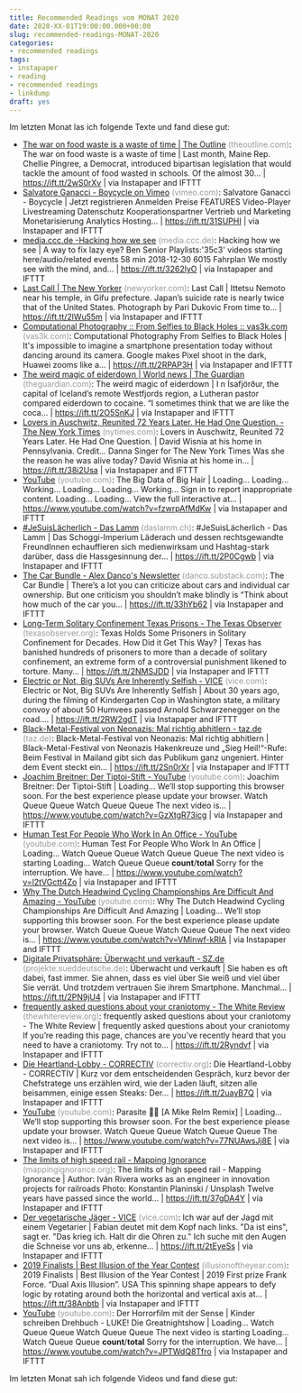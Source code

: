 ```yaml
---
title: Recommended Readings vom MONAT 2020
date: 2020-XX-01T19:00:00.000+00:00
slug: recommended-readings-MONAT-2020
categories:
- recommended readings
tags:
- instapaper
- reading
- recommended readings
- linkdump
draft: yes
---
```


Im letzten Monat las ich folgende Texte und fand diese gut:

- [The war on food waste is a waste of time | The Outline](https://theoutline.com/post/8739/food-waste-fight-waste-of-time) <span style="color: #999999;">(theoutline.com)</span>: The war on food waste is a waste of time | Last month, Maine Rep. Chellie Pingree, a Democrat, introduced bipartisan legislation that would tackle the amount of food wasted in schools. Of the almost 30… | https://ift.tt/2wS0rXv | via Instapaper and IFTTT
- [Salvatore Ganacci - Boycycle on Vimeo](https://vimeo.com/391193091) <span style="color: #999999;">(vimeo.com)</span>: Salvatore Ganacci - Boycycle | Jetzt registrieren Anmelden Preise FEATURES Video-Player Livestreaming Datenschutz Kooperationspartner Vertrieb und Marketing Monetarisierung Analytics Hosting… | https://ift.tt/31SUPHI | via Instapaper and IFTTT
- [media.ccc.de -Hacking how we see](https://media.ccc.de/v/35c3-9370-hacking_how_we_see) <span style="color: #999999;">(media.ccc.de)</span>: Hacking how we see | A way to fix lazy eye? Ben Senior Playlists:'35c3' videos starting here/audio/related events 58 min 2018-12-30 6015 Fahrplan We mostly see with the mind, and… | https://ift.tt/3262lyO | via Instapaper and IFTTT
- [Last Call | The New Yorker](https://www.newyorker.com/magazine/2013/06/24/last-call-3) <span style="color: #999999;">(newyorker.com)</span>: Last Call | Ittetsu Nemoto near his temple, in Gifu prefecture. Japan’s suicide rate is nearly twice that of the United States. Photograph by Pari Dukovic From time to… | https://ift.tt/2lWu55m | via Instapaper and IFTTT
- [Computational Photography :: From Selfies to Black Holes :: vas3k.com](https://vas3k.com/blog/computational_photography/) <span style="color: #999999;">(vas3k.com)</span>: Computational Photography From Selfies to Black Holes | It's impossible to imagine a smartphone presentation today without dancing around its camera. Google makes Pixel shoot in the dark, Huawei zooms like a… | https://ift.tt/2RPAP3H | via Instapaper and IFTTT
- [The weird magic of eiderdown | World news | The Guardian](https://www.theguardian.com/world/2019/jul/19/eiderdown-harvesting-iceland-eider-duck) <span style="color: #999999;">(theguardian.com)</span>: The weird magic of eiderdown | I n Ísafjörður, the capital of Iceland’s remote Westfjords region, a Lutheran pastor compared eiderdown to cocaine. “I sometimes think that we are like the coca… | https://ift.tt/2O5SnKJ | via Instapaper and IFTTT
- [Lovers in Auschwitz, Reunited 72 Years Later. He Had One Question. - The New York Times](https://www.nytimes.com/2019/12/08/nyregion/auschwitz-love-story.html) <span style="color: #999999;">(nytimes.com)</span>: Lovers in Auschwitz, Reunited 72 Years Later. He Had One Question. | David Wisnia at his home in Pennsylvania. Credit... Danna Singer for The New York Times Was she the reason he was alive today? David Wisnia at his home in… | https://ift.tt/38i2Usa | via Instapaper and IFTTT
- [YouTube](https://www.youtube.com/watch?v=fzwrpAfMdKw) <span style="color: #999999;">(youtube.com)</span>: The Big Data of Big Hair | Loading… Loading… Working… Loading… Loading… Working… Sign in to report inappropriate content. Loading… Loading… View the full interactive at… | https://www.youtube.com/watch?v=fzwrpAfMdKw | via Instapaper and IFTTT
- [#JeSuisLächerlich - Das Lamm](https://daslamm.ch/jesuislaecherlich/) <span style="color: #999999;">(daslamm.ch)</span>: #JeSuisLächerlich - Das Lamm | Das Schoggi-Imperium Läderach und dessen rechtsgewandte FreundInnen echauffieren sich medienwirksam und Hashtag-stark darüber, dass die Hassgesinnung der… | https://ift.tt/2P0Cgwb | via Instapaper and IFTTT
- [The Car Bundle - Alex Danco's Newsletter](https://danco.substack.com/p/the-car-bundle) <span style="color: #999999;">(danco.substack.com)</span>: The Car Bundle | There’s a lot you can criticize about cars and individual car ownership. But one criticism you shouldn’t make blindly is “Think about how much of the car you… | https://ift.tt/33hYb62 | via Instapaper and IFTTT
- [Long-Term Solitary Confinement Texas Prisons - The Texas Observer](https://www.texasobserver.org/solitary-confinement-texas/) <span style="color: #999999;">(texasobserver.org)</span>: Texas Holds Some Prisoners in Solitary Confinement for Decades. How Did it Get This Way? | Texas has banished hundreds of prisoners to more than a decade of solitary confinement, an extreme form of a controversial punishment likened to torture. Many… | https://ift.tt/2NMSJDD | via Instapaper and IFTTT
- [Electric or Not, Big SUVs Are Inherently Selfish - VICE](https://www.vice.com/en_us/article/m7q7eb/electric-or-not-big-suvs-are-inherently-selfish) <span style="color: #999999;">(vice.com)</span>: Electric or Not, Big SUVs Are Inherently Selfish | About 30 years ago, during the filming of Kindergarten Cop in Washington state, a military convoy of about 50 Humvees passed Arnold Schwarzenegger on the road.… | https://ift.tt/2RW2gdT | via Instapaper and IFTTT
- [Black-Metal-Festival von Neonazis: Mal richtig abhitlern - taz.de](https://taz.de/Black-Metal-Festival-von-Neonazis/!5586270/) <span style="color: #999999;">(taz.de)</span>: Black-Metal-Festival von Neonazis: Mal richtig abhitlern | Black-Metal-Festival von Neonazis Hakenkreuze und „Sieg Heil!“-Rufe: Beim Festival in Mailand gibt sich das Publikum ganz ungeniert. Hinter dem Event steckt ein… | https://ift.tt/2Sn0rXr | via Instapaper and IFTTT
- [Joachim Breitner: Der Tiptoi-Stift - YouTube](https://www.youtube.com/watch?v=GzXtgR73icg) <span style="color: #999999;">(youtube.com)</span>: Joachim Breitner: Der Tiptoi-Stift | Loading... We’ll stop supporting this browser soon. For the best experience please update your browser. Watch Queue Queue Watch Queue Queue The next video is… | https://www.youtube.com/watch?v=GzXtgR73icg | via Instapaper and IFTTT
- [Human Test For People Who Work In An Office - YouTube](https://www.youtube.com/watch?v=l2tVGctt4Zo) <span style="color: #999999;">(youtube.com)</span>: Human Test For People Who Work In An Office | Loading... Watch Queue Queue Watch Queue Queue The next video is starting Loading... Watch Queue Queue __count__/__total__ Sorry for the interruption. We have… | https://www.youtube.com/watch?v=l2tVGctt4Zo | via Instapaper and IFTTT
- [Why The Dutch Headwind Cycling Championships Are Difficult And Amazing - YouTube](https://www.youtube.com/watch?v=VMinwf-kRlA) <span style="color: #999999;">(youtube.com)</span>: Why The Dutch Headwind Cycling Championships Are Difficult And Amazing | Loading... We’ll stop supporting this browser soon. For the best experience please update your browser. Watch Queue Queue Watch Queue Queue The next video is… | https://www.youtube.com/watch?v=VMinwf-kRlA | via Instapaper and IFTTT
- [Digitale Privatsphäre: Überwacht und verkauft - SZ.de](https://projekte.sueddeutsche.de/artikel/digital/digitale-privatsphaere-ueberwacht-und-verkauft-e784992/) <span style="color: #999999;">(projekte.sueddeutsche.de)</span>: Überwacht und verkauft | Sie haben es oft dabei, fast immer. Sie ahnen, dass es viel über Sie weiß und viel über Sie verrät. Und trotzdem vertrauen Sie ihrem Smartphone. Manchmal… | https://ift.tt/2PN9jU4 | via Instapaper and IFTTT
- [frequently asked questions about your craniotomy - The White Review](https://www.thewhitereview.org/fiction/frequently-asked-questions-craniotomy/) <span style="color: #999999;">(thewhitereview.org)</span>: frequently asked questions about your craniotomy - The White Review | frequently asked questions about your craniotomy If you’re reading this page, chances are you’ve recently heard that you need to have a craniotomy. Try not to… | https://ift.tt/2Ryndvf | via Instapaper and IFTTT
- [Die Heartland-Lobby - CORRECTIV](https://correctiv.org/top-stories/2020/02/04/die-heartland-lobby/) <span style="color: #999999;">(correctiv.org)</span>: Die Heartland-Lobby - CORRECTIV | Kurz vor dem entscheidenden Gespräch, kurz bevor der Chefstratege uns erzählen wird, wie der Laden läuft, sitzen alle beisammen, einige essen Steaks: Der… | https://ift.tt/2uayB7Q | via Instapaper and IFTTT
- [YouTube](https://www.youtube.com/watch?v=77NUAwsJj8E) <span style="color: #999999;">(youtube.com)</span>: Parasite 🍑🔪 [A Mike Relm Remix] | Loading... We’ll stop supporting this browser soon. For the best experience please update your browser. Watch Queue Queue Watch Queue Queue The next video is… | https://www.youtube.com/watch?v=77NUAwsJj8E | via Instapaper and IFTTT
- [The limits of high speed rail - Mapping Ignorance](https://mappingignorance.org/2020/01/22/the-limits-of-high-speed-rail/) <span style="color: #999999;">(mappingignorance.org)</span>: The limits of high speed rail - Mapping Ignorance | Author: Iván Rivera works as an engineer in innovation projects for railroads Photo: Konstantin Planinski / Unsplash Twelve years have passed since the world… | https://ift.tt/37gDA4Y | via Instapaper and IFTTT
- [Der vegetarische Jäger - VICE](https://www.vice.com/de/article/akwee4/ethisch-jagen-reh-schiessen-mit-vegetarier) <span style="color: #999999;">(vice.com)</span>: Ich war auf der Jagd mit einem Vegetarier | Fabian deutet mit dem Kopf nach links. "Da ist eins", sagt er. "Das krieg ich. Halt dir die Ohren zu." Ich suche mit den Augen die Schneise vor uns ab, erkenne… | https://ift.tt/2tEyeSs | via Instapaper and IFTTT
- [2019 Finalists | Best Illusion of the Year Contest](http://illusionoftheyear.com/cat/top-10-finalists/2019/) <span style="color: #999999;">(illusionoftheyear.com)</span>: 2019 Finalists | Best Illusion of the Year Contest | 2019 First prize Frank Force. “Dual Axis Illusion”. USA This spinning shape appears to defy logic by rotating around both the horizontal and vertical axis at… | https://ift.tt/38Anbtb | via Instapaper and IFTTT
- [YouTube](https://www.youtube.com/watch?v=JPTWdQ8Tfro) <span style="color: #999999;">(youtube.com)</span>: Der Horrorfilm mit der Sense | Kinder schreiben Drehbuch - LUKE! Die Greatnightshow | Loading... Watch Queue Queue Watch Queue Queue The next video is starting Loading... Watch Queue Queue __count__/__total__ Sorry for the interruption. We have… | https://www.youtube.com/watch?v=JPTWdQ8Tfro | via Instapaper and IFTTT

Im letzten Monat sah ich folgende Videos und fand diese gut:
